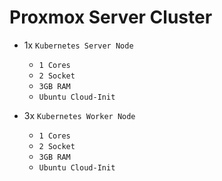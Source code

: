 # Proxmox Server Cluster

- 1x `Kubernetes Server Node`
    - `1 Cores`
    - `2 Socket`
    - `3GB RAM`
    - `Ubuntu Cloud-Init`
  

- 3x `Kubernetes Worker Node`
    - `1 Cores`
    - `2 Socket`
    - `3GB RAM`
    - `Ubuntu Cloud-Init`